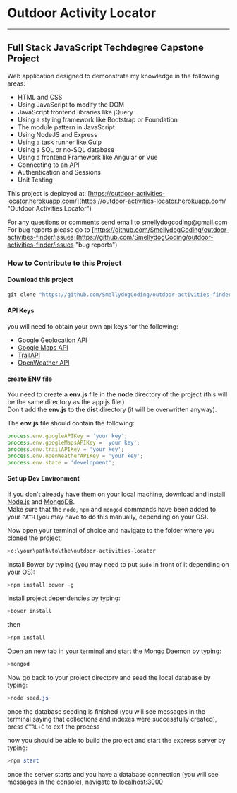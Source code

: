 # Outdoor Activity Locator
---
## Full Stack JavaScript Techdegree Capstone Project

Web application designed to demonstrate my knowledge in the following areas:

- HTML and CSS
- Using JavaScript to modify the DOM
- JavaScript frontend libraries like jQuery
- Using a styling framework like Bootstrap or Foundation
- The module pattern in JavaScript
- Using NodeJS and Express
- Using a task runner like Gulp
- Using a SQL or no-SQL database
- Using a frontend Framework like Angular or Vue
- Connecting to an API
- Authentication and Sessions
- Unit Testing

This project is deployed at: [https://outdoor-activities-locator.herokuapp.com/](https://outdoor-activities-locator.herokuapp.com/ "Outdoor Activities Locator")

For any questions or comments send email to [smellydogcoding@gmail.com](mailto:smellydogcoding@gmail.com "email me")  
For bug reports please go to [https://github.com/SmellydogCoding/outdoor-activities-finder/issues](https://github.com/SmellydogCoding/outdoor-activities-finder/issues "bug reports")

### How to Contribute to this Project

#### Download this project

```PowerShell
git clone "https://github.com/SmellydogCoding/outdoor-activities-finder.git"
```

#### API Keys
you will need to obtain your own api keys for the following:

- [Google Geolocation API](https://developers.google.com/maps/documentation/geolocation/intro "Google Geolocation API")
- [Google Maps API](https://developers.google.com/maps/ "Google Maps API")
- [TrailAPI](https://market.mashape.com/trailapi/trailapi "Trail API")
- [OpenWeather API](https://openweathermap.org/api "Open Weather API")

#### create ENV file

You need to create a **env.js** file in the **node** directory of the project (this will be the same directory as the app.js file.)  
Don't add the **env.js** to the **dist** directory (it will be overwritten anyway).  

The **env.js** file should contain the following:

```JavaScript
process.env.googleAPIKey = 'your key';
process.env.googleMapsAPIKey = 'your key';
process.env.trailAPIKey = 'your key';
process.env.openWeatherAPIKey = 'your key';
process.env.state = 'development';
```

#### Set up Dev Environment

If you don't already have them on your local machine, download and install [Node.js](https://nodejs.org/ "NodeJS") and [MongoDB](https://www.mongodb.com/ "MongoDB").  
Make sure that the `node`, `npm` and `mongod` commands have been added to your `PATH` (you may have to do this manually, depending on your OS).

Now open your terminal of choice and navigate to the folder where you cloned the project:  
```PowerShell
>c:\your\path\to\the\outdoor-activities-locator
```

Install Bower by typing (you may need to put `sudo` in front of it depending on your OS):

```PowerShell
>npm install bower -g
```

Install project dependencies by typing:

```PowerShell
>bower install
```
then
```PowerShell
>npm install
```

Open an new tab in your terminal and start the Mongo Daemon by typing:

```PowerShell
>mongod
```

Now go back to your project directory and seed the local database by typing:

```PowerShell
>node seed.js
```

once the database seeding is finished (you will see messages in the terminal saying that collections and indexes were successfully created), press `CTRL+C` to exit the process

now you should be able to build the project and start the express server by typing:

```PowerShell
>npm start
```

once the server starts and you have a database connection (you will see messages in the console), navigate to [localhost:3000]("http://localhost:3000")
